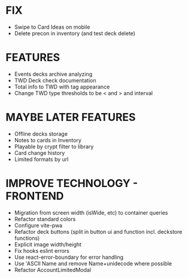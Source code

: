 # FIX
- Swipe to Card Ideas on mobile
- Delete precon in inventory (and test deck delete)

# FEATURES
- Events decks archive analyzing
- TWD Deck check documentation
- Total info to TWD with tag appearance
- Change TWD type thresholds to be < and > and interval

# MAYBE LATER FEATURES
- Offline decks storage
- Notes to cards in Inventory
- Playable by crypt filter to library
- Card change history
- Limited formats by url

# IMPROVE TECHNOLOGY - FRONTEND
- Migration from screen width (isWide, etc) to container queries
- Refactor standard colors
- Configure vite-pwa
- Refactor deck buttons (split in button ui and function incl. deckstore functions)
- Explicit image width/height
- Fix hooks eslint errors
- Use react-error-boundary for error handling
- Use 'ASCII Name and remove Name+unidecode where possible
- Refactor AccountLimitedModal

